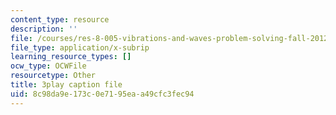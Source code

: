 ```yaml
---
content_type: resource
description: ''
file: /courses/res-8-005-vibrations-and-waves-problem-solving-fall-2012/8c98da9e173c0e7195eaa49cfc3fec94_4hTOGc93ZTc.srt
file_type: application/x-subrip
learning_resource_types: []
ocw_type: OCWFile
resourcetype: Other
title: 3play caption file
uid: 8c98da9e-173c-0e71-95ea-a49cfc3fec94
---
```


